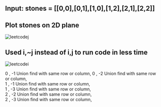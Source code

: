 
## Input: stones = [[0,0],[0,1],[1,0],[1,2],[2,1],[2,2]]

## Plot stones on 2D plane

![leetcodej](https://user-images.githubusercontent.com/46225357/116290190-d6842800-a7b0-11eb-84c2-6cce685ba023.png)

## Used i,~j instead of i,j to run code in less time

![leetcodei](https://user-images.githubusercontent.com/46225357/116290227-e439ad80-a7b0-11eb-83cd-cbbbc58bf3ca.png)

<p>
 0 , -1 Union find with same row or column,
 0 , -2 Union find with same row or column,<br>
 1 , -1 Union find with same row or column,<br>
 1 , -3 Union find with same row or column,<br>
 2 , -2 Union find with same row or column,<br>
 2 , -3 Union find with same row or column,<br>
</p>
